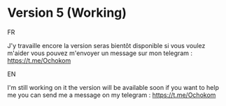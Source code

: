 # Version 5 (Working)

FR

J'y travaille encore la version seras bientôt disponible si vous voulez m'aider vous pouvez m'envoyer un message sur mon telegram : https://t.me/Ochokom

EN

I'm still working on it the version will be available soon if you want to help me you can send me a message on my telegram : https://t.me/Ochokom
